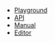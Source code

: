 * [Playground](/0.1/playground/)
* [API](/0.1/api/globals.html)
* [Manual](${book.manual}README.md)
* [Editor](${book.editor}README.md)